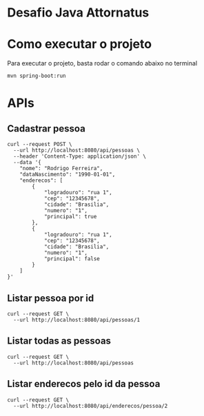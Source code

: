 # Desafio Java Attornatus

# Como executar o projeto

Para executar o projeto, basta rodar o comando abaixo no terminal

```shell
mvn spring-boot:run
```

# APIs

## Cadastrar pessoa

```curl
curl --request POST \
  --url http://localhost:8080/api/pessoas \
  --header 'Content-Type: application/json' \
  --data '{
	"nome": "Rodrigo Ferreira",
	"dataNascimento": "1990-01-01",
	"enderecos": [
		{
			"logradouro": "rua 1",
			"cep": "12345678",
			"cidade": "Brasilia",
			"numero": "1",
			"principal": true
		},
		{
			"logradouro": "rua 1",
			"cep": "12345678",
			"cidade": "Brasilia",
			"numero": "1",
			"principal": false
		}
	]
}'
```

## Listar pessoa por id

```curl
curl --request GET \
  --url http://localhost:8080/api/pessoas/1
```

## Listar todas as pessoas

```curl
curl --request GET \
  --url http://localhost:8080/api/pessoas
```

## Listar enderecos pelo id da pessoa

```curl
curl --request GET \
  --url http://localhost:8080/api/enderecos/pessoa/2
```
